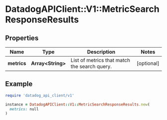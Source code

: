 # DatadogAPIClient::V1::MetricSearchResponseResults

## Properties

| Name        | Type                    | Description                                  | Notes      |
| ----------- | ----------------------- | -------------------------------------------- | ---------- |
| **metrics** | **Array&lt;String&gt;** | List of metrics that match the search query. | [optional] |

## Example

```ruby
require 'datadog_api_client/v1'

instance = DatadogAPIClient::V1::MetricSearchResponseResults.new(
  metrics: null
)
```
